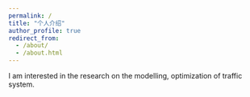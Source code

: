 ```yaml
---
permalink: /
title: "个人介绍"
author_profile: true
redirect_from: 
  - /about/
  - /about.html
---
```


I am interested in the research on the modelling, optimization of traffic system. 
